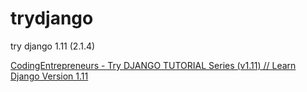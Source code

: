 # trydjango
try django 1.11 (2.1.4)

[CodingEntrepreneurs - Try DJANGO TUTORIAL Series (v1.11) // Learn Django Version 1.11](https://www.youtube.com/watch?v=yDv5FIAeyoY&t=27663s)
